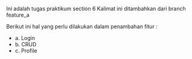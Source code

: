 Ini adalah tugas praktikum section 6
Kalimat ini ditambahkan dari branch feature_a

Berikut ini hal yang perlu dilakukan dalam penambahan fitur :
* a. Login
* b. CRUD
* c. Profile